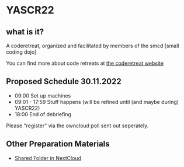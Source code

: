# YASCR22

## what is it?
A coderetreat, organized and facilitated by members of the smcd [small coding dojo]

You can find more about code retreats at [the coderetreat website](https://www.coderetreat.org/the-workshop/)

## Proposed Schedule 30.11.2022
- 09:00 Set up machines
- 09:01 - 17:59 Stuff happens (will be refined until (and maybe during) YASCR22)
- 18:00 End of debriefing 

Please "register" via the owncloud poll sent out seperately.

## Other Preparation Materials

- [Shared Folder in NextCloud](git@github.com:small-coding-dojo/YASCR22.git)
